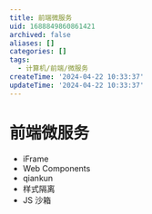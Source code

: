 ```yaml
---
title: 前端微服务
uid: 1688849860861421
archived: false
aliases: []
categories: []
tags:
  - 计算机/前端/微服务
createTime: '2024-04-22 10:33:37'
updateTime: '2024-04-22 10:33:37'
---
```


# 前端微服务

- iFrame
- Web Components
- qiankun
- 样式隔离
- JS 沙箱
